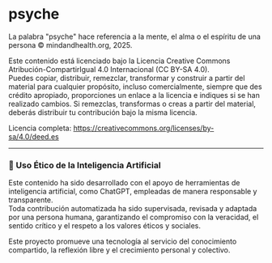 # psyche
La palabra "psyche" hace referencia a la mente, el alma o el espíritu de una persona
© mindandhealth.org, 2025.

Este contenido está licenciado bajo la Licencia Creative Commons Atribución-CompartirIgual 4.0 Internacional (CC BY-SA 4.0).  
Puedes copiar, distribuir, remezclar, transformar y construir a partir del material para cualquier propósito, incluso comercialmente, siempre que des crédito apropiado, proporciones un enlace a la licencia e indiques si se han realizado cambios. Si remezclas, transformas o creas a partir del material, deberás distribuir tu contribución bajo la misma licencia.

Licencia completa: https://creativecommons.org/licenses/by-sa/4.0/deed.es

---

### 🧠 Uso Ético de la Inteligencia Artificial

Este contenido ha sido desarrollado con el apoyo de herramientas de inteligencia artificial, como ChatGPT, empleadas de manera responsable y transparente.  
Toda contribución automatizada ha sido supervisada, revisada y adaptada por una persona humana, garantizando el compromiso con la veracidad, el sentido crítico y el respeto a los valores éticos y sociales.

Este proyecto promueve una tecnología al servicio del conocimiento compartido, la reflexión libre y el crecimiento personal y colectivo.
